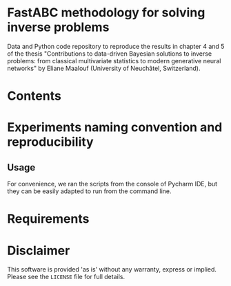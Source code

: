 # FastABC methodology for solving inverse problems 

Data and Python code repository to reproduce the results in chapter 4 and 5 of the thesis 
"Contributions to data-driven Bayesian solutions to inverse problems: from classical multivariate statistics to modern
generative neural networks" by Eliane Maalouf (University of Neuchâtel, Switzerland).

# Contents

# Experiments naming convention and reproducibility

## Usage

For convenience, we ran the scripts from the console of Pycharm IDE, but they can be easily adapted to run 
from the command line. 

# Requirements


# Disclaimer 
This software is provided 'as is' without any warranty, express or implied. 
Please see the `LICENSE` file for full details.




